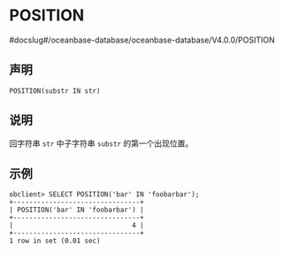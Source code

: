 POSITION 
=============================
#docslug#/oceanbase-database/oceanbase-database/V4.0.0/POSITION


声明 
-----------------------

```unknow
POSITION(substr IN str)
```



说明 
-----------------------

回字符串 `str` 中子字符串 `substr` 的第一个出现位置。

示例 
-----------------------

```unknow
obclient> SELECT POSITION('bar' IN 'foobarbar');
+--------------------------------+
| POSITION('bar' IN 'foobarbar') |
+--------------------------------+
|                              4 |
+--------------------------------+
1 row in set (0.01 sec)
```


